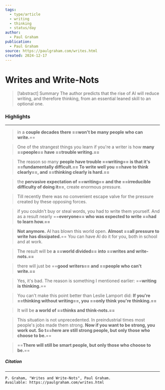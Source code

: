 ```yaml
---
tags:
  - type/article
  - writing
  - thinking
  - status/day
author:
  - Paul Graham
publication:
  - Paul Graham
source: https://paulgraham.com/writes.html
created: 2024-12-17
---
```

# **Writes and Write-Nots**

> [!abstract] Summary
> The author predicts that the rise of AI will reduce writing, and therefore thinking, from an essential leaned skill to an optional one.
### **Highlights**
---
> in a **couple decades there ==won't be many people who can write.**==

> One of the strangest things you learn if you're a writer is how **many ==people== have ==trouble writing.==**

> The reason so many **people have trouble ==writing== is that it's ==fundamentally difficult.== To write well you ==have to think clearly==, and ==thinking clearly is hard.==**

> the **pervasive expectation of ==writing== and the ==irreducible difficulty of doing it==**, create enormous pressure.

> Till recently there was no convenient escape valve for the pressure created by these opposing forces.

> if you couldn't buy or steal words, you had to write them yourself. And as a result nearly ==**everyone== who was expected to write ==had to learn how.==**

> **Not anymore.** AI has blown this world open. **Almost ==all pressure to write has dissipated.**== You can have AI do it for you, both in school and at work.

> The result will be **a ==world divided== into ==writes and write-nots.==**

> there will just be ==**good writers== and ==people who can't write.==**

> Yes, it's bad. The reason is something I mentioned earlier: ==**writing is thinking.**==

> You can't make this point better than Leslie Lamport did:
> **If you're ==thinking without writing==, you ==only think you're thinking.==**

> It will be **a world of ==thinks and think-nots.==**

> This situation is not unprecedented. In preindustrial times most people's jobs made them strong. **Now if you want to be strong, you work out. So t==here are still strong people, but only those who choose to be.**==

> ==**There will still be smart people, but only those who choose to be.**==
##### **Citation**
---
```
P. Graham, "Writes and Write-Nots", Paul Graham.
Available: https://paulgraham.com/writes.html
```
